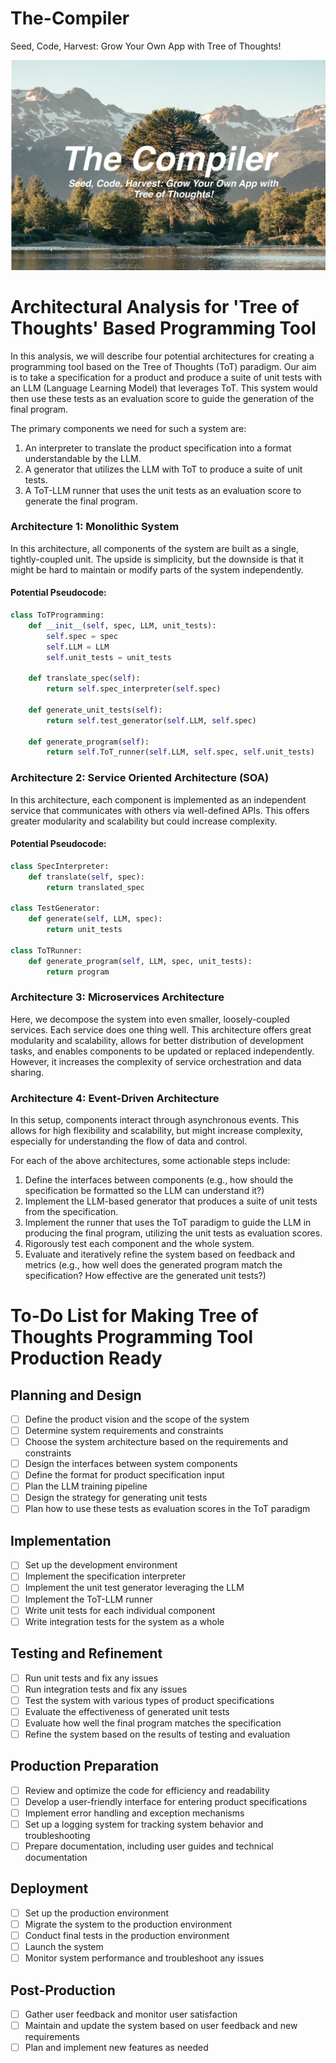 # The-Compiler
Seed, Code, Harvest: Grow Your Own App with Tree of Thoughts!

![the-compiler](the-compiler.png)


# Architectural Analysis for 'Tree of Thoughts' Based Programming Tool

In this analysis, we will describe four potential architectures for creating a programming tool based on the Tree of Thoughts (ToT) paradigm. Our aim is to take a specification for a product and produce a suite of unit tests with an LLM (Language Learning Model) that leverages ToT. This system would then use these tests as an evaluation score to guide the generation of the final program.

The primary components we need for such a system are:

1. An interpreter to translate the product specification into a format understandable by the LLM.
2. A generator that utilizes the LLM with ToT to produce a suite of unit tests.
3. A ToT-LLM runner that uses the unit tests as an evaluation score to generate the final program.

### Architecture 1: Monolithic System

In this architecture, all components of the system are built as a single, tightly-coupled unit. The upside is simplicity, but the downside is that it might be hard to maintain or modify parts of the system independently.

#### Potential Pseudocode:

```python
class ToTProgramming:
    def __init__(self, spec, LLM, unit_tests):
        self.spec = spec
        self.LLM = LLM
        self.unit_tests = unit_tests

    def translate_spec(self):
        return self.spec_interpreter(self.spec)

    def generate_unit_tests(self):
        return self.test_generator(self.LLM, self.spec)

    def generate_program(self):
        return self.ToT_runner(self.LLM, self.spec, self.unit_tests)
```

### Architecture 2: Service Oriented Architecture (SOA)

In this architecture, each component is implemented as an independent service that communicates with others via well-defined APIs. This offers greater modularity and scalability but could increase complexity.

#### Potential Pseudocode:

```python
class SpecInterpreter:
    def translate(self, spec):
        return translated_spec

class TestGenerator:
    def generate(self, LLM, spec):
        return unit_tests

class ToTRunner:
    def generate_program(self, LLM, spec, unit_tests):
        return program
```

### Architecture 3: Microservices Architecture

Here, we decompose the system into even smaller, loosely-coupled services. Each service does one thing well. This architecture offers great modularity and scalability, allows for better distribution of development tasks, and enables components to be updated or replaced independently. However, it increases the complexity of service orchestration and data sharing.

### Architecture 4: Event-Driven Architecture

In this setup, components interact through asynchronous events. This allows for high flexibility and scalability, but might increase complexity, especially for understanding the flow of data and control.

For each of the above architectures, some actionable steps include:

1. Define the interfaces between components (e.g., how should the specification be formatted so the LLM can understand it?)
2. Implement the LLM-based generator that produces a suite of unit tests from the specification.
3. Implement the runner that uses the ToT paradigm to guide the LLM in producing the final program, utilizing the unit tests as evaluation scores.
4. Rigorously test each component and the whole system.
5. Evaluate and iteratively refine the system based on feedback and metrics (e.g., how well does the generated program match the specification? How effective are the generated unit tests?)

# To-Do List for Making Tree of Thoughts Programming Tool Production Ready

## Planning and Design

- [ ] Define the product vision and the scope of the system
- [ ] Determine system requirements and constraints
- [ ] Choose the system architecture based on the requirements and constraints
- [ ] Design the interfaces between system components
- [ ] Define the format for product specification input
- [ ] Plan the LLM training pipeline
- [ ] Design the strategy for generating unit tests
- [ ] Plan how to use these tests as evaluation scores in the ToT paradigm

## Implementation

- [ ] Set up the development environment
- [ ] Implement the specification interpreter
- [ ] Implement the unit test generator leveraging the LLM
- [ ] Implement the ToT-LLM runner
- [ ] Write unit tests for each individual component
- [ ] Write integration tests for the system as a whole

## Testing and Refinement

- [ ] Run unit tests and fix any issues
- [ ] Run integration tests and fix any issues
- [ ] Test the system with various types of product specifications
- [ ] Evaluate the effectiveness of generated unit tests
- [ ] Evaluate how well the final program matches the specification
- [ ] Refine the system based on the results of testing and evaluation

## Production Preparation

- [ ] Review and optimize the code for efficiency and readability
- [ ] Develop a user-friendly interface for entering product specifications
- [ ] Implement error handling and exception mechanisms
- [ ] Set up a logging system for tracking system behavior and troubleshooting
- [ ] Prepare documentation, including user guides and technical documentation

## Deployment

- [ ] Set up the production environment
- [ ] Migrate the system to the production environment
- [ ] Conduct final tests in the production environment
- [ ] Launch the system
- [ ] Monitor system performance and troubleshoot any issues

## Post-Production

- [ ] Gather user feedback and monitor user satisfaction
- [ ] Maintain and update the system based on user feedback and new requirements
- [ ] Plan and implement new features as needed
